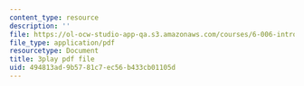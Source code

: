 ```yaml
---
content_type: resource
description: ''
file: https://ol-ocw-studio-app-qa.s3.amazonaws.com/courses/6-006-introduction-to-algorithms-fall-2011/494813ad9b5781c7ec56b433cb01105d_tp4_UXaVyx8.pdf
file_type: application/pdf
resourcetype: Document
title: 3play pdf file
uid: 494813ad-9b57-81c7-ec56-b433cb01105d
---
```

